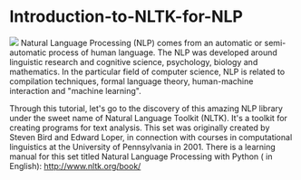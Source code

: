# Introduction-to-NLTK-for-NLP
<img src="https://data-flair.training/blogs/wp-content/uploads/sites/2/2018/08/NLTK-NLP-with-Python.jpg">
Natural Language Processing (NLP) comes from an automatic or semi-automatic process of human language. The NLP was developed around linguistic research and cognitive science, psychology, biology and mathematics. In the particular field of computer science, NLP is related to compilation techniques, formal language theory, human-machine interaction and "machine learning".

Through this tutorial, let's go to the discovery of this amazing NLP library under the sweet name of Natural Language Toolkit (NLTK). It's a toolkit for creating programs for text analysis. This set was originally created by Steven Bird and Edward Loper, in connection with courses in computational linguistics at the University of Pennsylvania in 2001. There is a learning manual for this set titled Natural Language Processing with Python ( in English): 
http://www.nltk.org/book/

